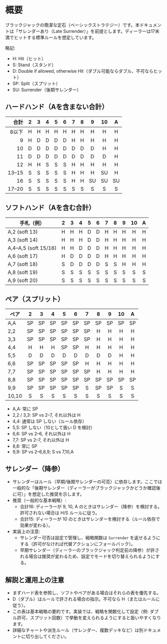 # 概要

ブラックジャックの簡潔な定石（ベーシックストラテジー）です。本ドキュメントは「サレンダーあり（Late Surrender）」を前提とします。ディーラーは17未満でヒットする標準ルールを想定しています。

略記:

- H: Hit（ヒット）
- S: Stand（スタンド）
- D: Double if allowed, otherwise Hit（ダブル可能ならダブル、不可ならヒット）
- SP: Split（スプリット）
- SU: Surrender（後期サレンダー）

## ハードハンド（Aを含まない合計）

| 合計 | 2 | 3 | 4 | 5 | 6 | 7 | 8 | 9 | 10 | A |
|---:|:-:|:-:|:-:|:-:|:-:|:-:|:-:|:-:|:-:|:-:|
| 8以下 | H | H | H | H | H | H | H | H | H | H |
| 9 | H | D | D | D | D | H | H | H | H | H |
| 10 | D | D | D | D | D | D | D | D | H | H |
| 11 | D | D | D | D | D | D | D | D | D | H |
| 12 | H | H | S | S | S | H | H | H | H | H |
| 13–15 | S | S | S | S | S | H | H | H | SU | H |
| 16 | S | S | S | S | S | H | H | SU | SU | SU |
| 17–20 | S | S | S | S | S | S | S | S | S | S |

## ソフトハンド（Aを含む合計）

| 手札（例） | 2 | 3 | 4 | 5 | 6 | 7 | 8 | 9 | 10 | A |
|---|:-:|:-:|:-:|:-:|:-:|:-:|:-:|:-:|:-:|:-:|
| A,2 (soft 13) | H | H | H | D | D | H | H | H | H | H |
| A,3 (soft 14) | H | H | H | D | D | H | H | H | H | H |
| A,4–A,5 (soft 15/16) | H | H | D | D | D | H | H | H | H | H |
| A,6 (soft 17) | H | D | D | D | D | H | H | H | H | H |
| A,7 (soft 18) | S | D | D | D | D | S | S | H | H | H |
| A,8 (soft 19) | S | S | S | S | S | S | S | S | S | S |
| A,9 (soft 20) | S | S | S | S | S | S | S | S | S | S |

## ペア（スプリット）

| ペア | 2 | 3 | 4 | 5 | 6 | 7 | 8 | 9 | 10 | A |
|---|:-:|:-:|:-:|:-:|:-:|:-:|:-:|:-:|:-:|:-:|
| A,A | SP | SP | SP | SP | SP | SP | SP | SP | SP | SP |
| 2,2 | SP | SP | SP | SP | SP | SP | H | H | H | H |
| 3,3 | SP | SP | SP | SP | SP | SP | H | H | H | H |
| 4,4 | H | H | H | SP | SP | H | H | H | H | H |
| 5,5 | D | D | D | D | D | D | D | D | H | H |
| 6,6 | SP | SP | SP | SP | SP | H | H | H | H | H |
| 7,7 | SP | SP | SP | SP | SP | SP | H | H | H | H |
| 8,8 | SP | SP | SP | SP | SP | SP | SP | SP | SP | SP |
| 9,9 | SP | SP | SP | SP | SP | S | SP | SP | S | S |
| 10,10 | S | S | S | S | S | S | S | S | S | S |

- A,A: 常に SP
- 2,2 / 3,3: SP vs 2–7, それ以外は H
- 4,4: 通常は SP しない（ルール依存）
- 5,5: SP しない（10として扱い D を検討）
- 6,6: SP vs 2–6, それ以外は H
- 7,7: SP vs 2–7, それ以外は H
- 8,8: 常に SP
- 9,9: SP vs 2–6,8,9; S vs 7,10,A

## サレンダー（降参）

- サレンダーはルール（早期/後期サレンダーの可否）に依存します。ここでは一般的な「後期サレンダー（ディーラーがブラックジャックかどうか確認後に可）」を想定した推奨を示します。
- 推奨（一般的な基本戦略）:
  - 合計16: ディーラーが 9, 10, A のときはサレンダー（降参）を検討する。許可されない場合は H/S ルールに従う。
  - 合計15: ディーラーが 10 のときはサレンダーを検討する（ルール依存で効果が変わる）。
- 実装上の注意:
  - サレンダー可否は設定で管理し、戦略関数は `Surrender` を返せるようにする（許可がなければ代替アクションにフォールバック）。
  - 早期サレンダー（ディーラーのブラックジャック判定前の降参）が許される場合は推奨が変わるため、設定でモードを切り替えられるようにする。

## 解説と運用上の注意

- まずハード表を参照し、ソフトやペアがある場合はそれらの表を優先する。
- D（ダブル）はルールで許される場合の指示。不可なら H（またはルールに従う）。
- この表は基本戦略の要約です。実装では、戦略を関数化して設定（例: ダブル許可、スプリット回数）で挙動を変えられるようにすると扱いやすくなります。
- 詳細なチャートや派生ルール（サレンダー、複数デッキなど）は別ドキュメントに切り出してください。
